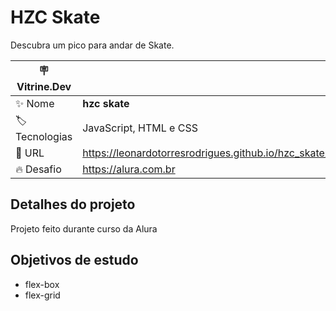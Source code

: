 # HZC Skate

Descubra um pico para andar de Skate.

| :placard: Vitrine.Dev |     |
| -------------  | --- |
| :sparkles: Nome        | **hzc skate**
| :label: Tecnologias | JavaScript, HTML e CSS
| :rocket: URL         | https://leonardotorresrodrigues.github.io/hzc_skate/
| :fire: Desafio     | https://alura.com.br

<!-- Inserir imagem com a #vitrinedev ao final do link -->
<!-- #vitrinedev) -->

## Detalhes do projeto

Projeto feito durante curso da Alura

## Objetivos de estudo
- flex-box
- flex-grid
